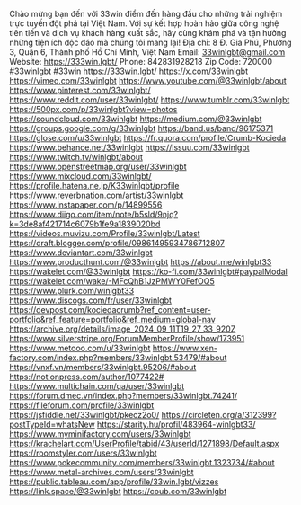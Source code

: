 Chào mừng bạn đến với 33win điểm đến hàng đầu cho những trải nghiệm trực tuyến đột phá tại Việt Nam. Với sự kết hợp hoàn hảo giữa công nghệ tiên tiến và dịch vụ khách hàng xuất sắc, hãy cùng khám phá và tận hưởng những tiện ích độc đáo mà chúng tôi mang lại!
Địa chỉ: 8 Đ. Gia Phú, Phường 3, Quận 6, Thành phố Hồ Chí Minh, Việt Nam
Email: 33winlgbt@gmail.com
Website: https://333win.lgbt/
Phone: 842831928218
Zip Code: 720000
#33winlgbt #33win
https://333win.lgbt/
https://x.com/33winlgbt
https://vimeo.com/33winlgbt
https://www.youtube.com/@33winlgbt/about
https://www.pinterest.com/33winlgbt/
https://www.reddit.com/user/33winlgbt/
https://www.tumblr.com/33winlgbt
https://500px.com/p/33winlgbt?view=photos
https://soundcloud.com/33winlgbt
https://medium.com/@33winlgbt
https://groups.google.com/g/33winlgbt
https://band.us/band/96175371
https://glose.com/u/33winlgbt
https://fr.quora.com/profile/Crumb-Kocieda
https://www.behance.net/33winlgbt
https://issuu.com/33winlgbt
https://www.twitch.tv/winlgbt/about
https://www.openstreetmap.org/user/33winlgbt
https://www.mixcloud.com/33winlgbt/
https://profile.hatena.ne.jp/K33winlgbt/profile
https://www.reverbnation.com/artist/33winlgbt
https://www.instapaper.com/p/14899556
https://www.diigo.com/item/note/b5sld/9njq?k=3de8af421714c6079b1fe9a1839020bd
https://videos.muvizu.com/Profile/33winlgbt/Latest
https://draft.blogger.com/profile/09861495934786712807
https://www.deviantart.com/33winlgbt
https://www.producthunt.com/@33winlgbt
https://about.me/winlgbt33
https://wakelet.com/@33winlgbt
https://ko-fi.com/33winlgbt#paypalModal
https://wakelet.com/wake/-MFcQhB1JzPMWY0FefOQ5
https://www.plurk.com/winlgbt33
https://www.discogs.com/fr/user/33winlgbt
https://devpost.com/kociedacrumb?ref_content=user-portfolio&ref_feature=portfolio&ref_medium=global-nav
https://archive.org/details/image_2024_09_11T19_27_33_920Z
https://www.silverstripe.org/ForumMemberProfile/show/173951
https://www.metooo.com/u/33winlgbt
https://www.xen-factory.com/index.php?members/33winlgbt.53479/#about
https://vnxf.vn/members/33winlgbt.95206/#about
https://notionpress.com/author/1077422#
https://www.multichain.com/qa/user/33winlgbt
https://forum.dmec.vn/index.php?members/33winlgbt.74241/
https://fileforum.com/profile/33winlgbt
https://jsfiddle.net/33winlgbt/pkecz2o0/
https://circleten.org/a/312399?postTypeId=whatsNew
https://starity.hu/profil/483964-winlgbt33/
https://www.myminifactory.com/users/33winlgbt
https://krachelart.com/UserProfile/tabid/43/userId/1271898/Default.aspx
https://roomstyler.com/users/33winlgbt
https://www.pokecommunity.com/members/33winlgbt.1323734/#about
https://www.metal-archives.com/users/33winlgbt
https://public.tableau.com/app/profile/33win.lgbt/vizzes
https://link.space/@33winlgbt
https://coub.com/33winlgbt